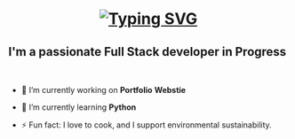 <h1 align="center">
  <a href="https://git.io/typing-svg">
    <img src="https://readme-typing-svg.demolab.com
      font=Fira+Code&pause=1000&color=16ECBB&random=false&width=435&lines=Hi+there!;I'm+Alejandro+Hernandez" alt="Typing SVG" />
  </a>
</h1>

<h2 align="left">I'm a passionate Full Stack developer in Progress</h2>

</br>

<div>
  
  - 🔭 I’m currently working on **Portfolio** **Webstie**
  
  - 🌱 I’m currently learning **Python**
    
  - ⚡ Fun fact: I love to cook, and I support environmental sustainability.

  
</div>
<!--
**AleHS01/AleHS01** is a ✨ _special_ ✨ repository because its `README.md` (this file) appears on your GitHub profile.

Here are some ideas to get you started:

- 🔭 I’m currently working on ...
- 🌱 I’m currently learning ...
- 👯 I’m looking to collaborate on ...
- 🤔 I’m looking for help with ...
- 💬 Ask me about ...
- 📫 How to reach me: ...
- 😄 Pronouns: ...
- ⚡ Fun fact: ...
-->

